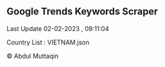 

## Google Trends Keywords Scraper 
 
Last Update 02-02-2023 , 09:11:04

Country List :
VIETNAM.json



© Abdul Muttaqin 
